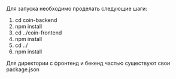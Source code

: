 Для запуска необходимо проделать следующие шаги:
1. cd coin-backend
2. npm install
3. cd ../coin-frontend
4. npm install
5. cd ../
6. npm install

Для директории с фронтенд и бекенд частью существуют свои package.json